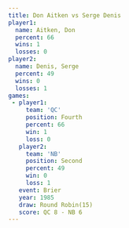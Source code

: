 ```yaml
---
title: Don Aitken vs Serge Denis
player1:            
  name: Aitken, Don 
  percent: 66       
  wins: 1           
  losses: 0         
player2:            
  name: Denis, Serge
  percent: 49       
  wins: 0           
  losses: 1         
games:
 - player1:          
     team: 'QC'      
     position: Fourth
     percent: 66     
     win: 1          
     loss: 0         
   player2:          
     team: 'NB'      
     position: Second
     percent: 49     
     win: 0          
     loss: 1         
   event: Brier         
   year: 1985           
   draw: Round Robin(15)
   score: QC 8 - NB 6   
---
```

